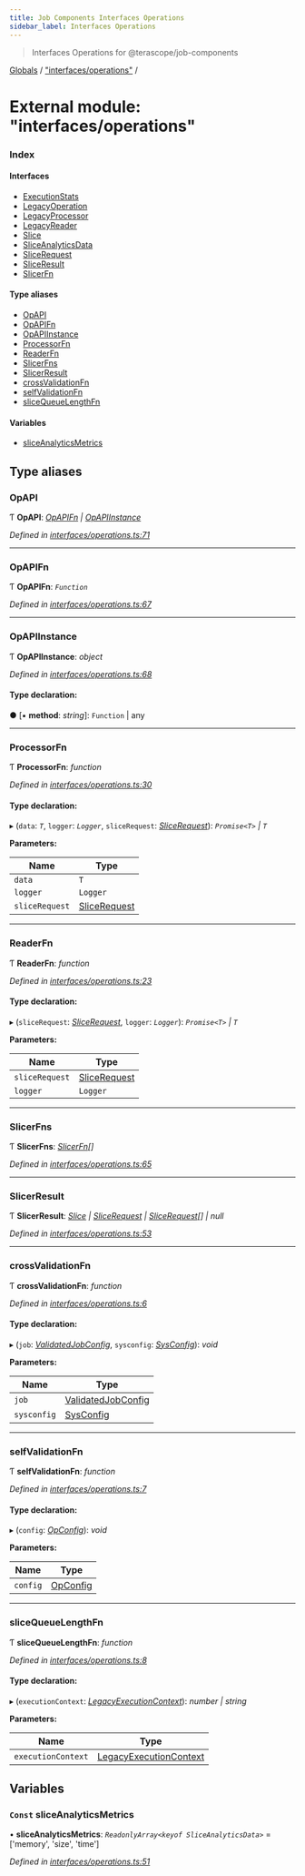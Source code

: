 ```yaml
---
title: Job Components Interfaces Operations
sidebar_label: Interfaces Operations
---
```


> Interfaces Operations for @terascope/job-components

[Globals](../overview.md) / ["interfaces/operations"](_interfaces_operations_.md) /

# External module: "interfaces/operations"

### Index

#### Interfaces

* [ExecutionStats](../interfaces/_interfaces_operations_.executionstats.md)
* [LegacyOperation](../interfaces/_interfaces_operations_.legacyoperation.md)
* [LegacyProcessor](../interfaces/_interfaces_operations_.legacyprocessor.md)
* [LegacyReader](../interfaces/_interfaces_operations_.legacyreader.md)
* [Slice](../interfaces/_interfaces_operations_.slice.md)
* [SliceAnalyticsData](../interfaces/_interfaces_operations_.sliceanalyticsdata.md)
* [SliceRequest](../interfaces/_interfaces_operations_.slicerequest.md)
* [SliceResult](../interfaces/_interfaces_operations_.sliceresult.md)
* [SlicerFn](../interfaces/_interfaces_operations_.slicerfn.md)

#### Type aliases

* [OpAPI](_interfaces_operations_.md#opapi)
* [OpAPIFn](_interfaces_operations_.md#opapifn)
* [OpAPIInstance](_interfaces_operations_.md#opapiinstance)
* [ProcessorFn](_interfaces_operations_.md#processorfn)
* [ReaderFn](_interfaces_operations_.md#readerfn)
* [SlicerFns](_interfaces_operations_.md#slicerfns)
* [SlicerResult](_interfaces_operations_.md#slicerresult)
* [crossValidationFn](_interfaces_operations_.md#crossvalidationfn)
* [selfValidationFn](_interfaces_operations_.md#selfvalidationfn)
* [sliceQueueLengthFn](_interfaces_operations_.md#slicequeuelengthfn)

#### Variables

* [sliceAnalyticsMetrics](_interfaces_operations_.md#const-sliceanalyticsmetrics)

## Type aliases

###  OpAPI

Ƭ **OpAPI**: *[OpAPIFn](_interfaces_operations_.md#opapifn) | [OpAPIInstance](_interfaces_operations_.md#opapiinstance)*

*Defined in [interfaces/operations.ts:71](https://github.com/terascope/teraslice/tree/0c8b1cfadd6cd255811e506264906c5373f2ebea/packages/job-components/interfaces/operations.ts#L71)*

___

###  OpAPIFn

Ƭ **OpAPIFn**: *`Function`*

*Defined in [interfaces/operations.ts:67](https://github.com/terascope/teraslice/tree/0c8b1cfadd6cd255811e506264906c5373f2ebea/packages/job-components/interfaces/operations.ts#L67)*

___

###  OpAPIInstance

Ƭ **OpAPIInstance**: *object*

*Defined in [interfaces/operations.ts:68](https://github.com/terascope/teraslice/tree/0c8b1cfadd6cd255811e506264906c5373f2ebea/packages/job-components/interfaces/operations.ts#L68)*

#### Type declaration:

● \[▪ **method**: *string*\]: `Function` | any

___

###  ProcessorFn

Ƭ **ProcessorFn**: *function*

*Defined in [interfaces/operations.ts:30](https://github.com/terascope/teraslice/tree/0c8b1cfadd6cd255811e506264906c5373f2ebea/packages/job-components/interfaces/operations.ts#L30)*

#### Type declaration:

▸ (`data`: *`T`*, `logger`: *`Logger`*, `sliceRequest`: *[SliceRequest](../interfaces/_interfaces_operations_.slicerequest.md)*): *`Promise<T>` | `T`*

**Parameters:**

Name | Type |
------ | ------ |
`data` | `T` |
`logger` | `Logger` |
`sliceRequest` | [SliceRequest](../interfaces/_interfaces_operations_.slicerequest.md) |

___

###  ReaderFn

Ƭ **ReaderFn**: *function*

*Defined in [interfaces/operations.ts:23](https://github.com/terascope/teraslice/tree/0c8b1cfadd6cd255811e506264906c5373f2ebea/packages/job-components/interfaces/operations.ts#L23)*

#### Type declaration:

▸ (`sliceRequest`: *[SliceRequest](../interfaces/_interfaces_operations_.slicerequest.md)*, `logger`: *`Logger`*): *`Promise<T>` | `T`*

**Parameters:**

Name | Type |
------ | ------ |
`sliceRequest` | [SliceRequest](../interfaces/_interfaces_operations_.slicerequest.md) |
`logger` | `Logger` |

___

###  SlicerFns

Ƭ **SlicerFns**: *[SlicerFn](../interfaces/_interfaces_operations_.slicerfn.md)[]*

*Defined in [interfaces/operations.ts:65](https://github.com/terascope/teraslice/tree/0c8b1cfadd6cd255811e506264906c5373f2ebea/packages/job-components/interfaces/operations.ts#L65)*

___

###  SlicerResult

Ƭ **SlicerResult**: *[Slice](../interfaces/_interfaces_operations_.slice.md) | [SliceRequest](../interfaces/_interfaces_operations_.slicerequest.md) | [SliceRequest](../interfaces/_interfaces_operations_.slicerequest.md)[] | null*

*Defined in [interfaces/operations.ts:53](https://github.com/terascope/teraslice/tree/0c8b1cfadd6cd255811e506264906c5373f2ebea/packages/job-components/interfaces/operations.ts#L53)*

___

###  crossValidationFn

Ƭ **crossValidationFn**: *function*

*Defined in [interfaces/operations.ts:6](https://github.com/terascope/teraslice/tree/0c8b1cfadd6cd255811e506264906c5373f2ebea/packages/job-components/interfaces/operations.ts#L6)*

#### Type declaration:

▸ (`job`: *[ValidatedJobConfig](../interfaces/_interfaces_jobs_.validatedjobconfig.md)*, `sysconfig`: *[SysConfig](../interfaces/_interfaces_context_.sysconfig.md)*): *void*

**Parameters:**

Name | Type |
------ | ------ |
`job` | [ValidatedJobConfig](../interfaces/_interfaces_jobs_.validatedjobconfig.md) |
`sysconfig` | [SysConfig](../interfaces/_interfaces_context_.sysconfig.md) |

___

###  selfValidationFn

Ƭ **selfValidationFn**: *function*

*Defined in [interfaces/operations.ts:7](https://github.com/terascope/teraslice/tree/0c8b1cfadd6cd255811e506264906c5373f2ebea/packages/job-components/interfaces/operations.ts#L7)*

#### Type declaration:

▸ (`config`: *[OpConfig](../interfaces/_interfaces_jobs_.opconfig.md)*): *void*

**Parameters:**

Name | Type |
------ | ------ |
`config` | [OpConfig](../interfaces/_interfaces_jobs_.opconfig.md) |

___

###  sliceQueueLengthFn

Ƭ **sliceQueueLengthFn**: *function*

*Defined in [interfaces/operations.ts:8](https://github.com/terascope/teraslice/tree/0c8b1cfadd6cd255811e506264906c5373f2ebea/packages/job-components/interfaces/operations.ts#L8)*

#### Type declaration:

▸ (`executionContext`: *[LegacyExecutionContext](../interfaces/_interfaces_jobs_.legacyexecutioncontext.md)*): *number | string*

**Parameters:**

Name | Type |
------ | ------ |
`executionContext` | [LegacyExecutionContext](../interfaces/_interfaces_jobs_.legacyexecutioncontext.md) |

## Variables

### `Const` sliceAnalyticsMetrics

• **sliceAnalyticsMetrics**: *`ReadonlyArray<keyof SliceAnalyticsData>`* =  ['memory', 'size', 'time']

*Defined in [interfaces/operations.ts:51](https://github.com/terascope/teraslice/tree/0c8b1cfadd6cd255811e506264906c5373f2ebea/packages/job-components/interfaces/operations.ts#L51)*
